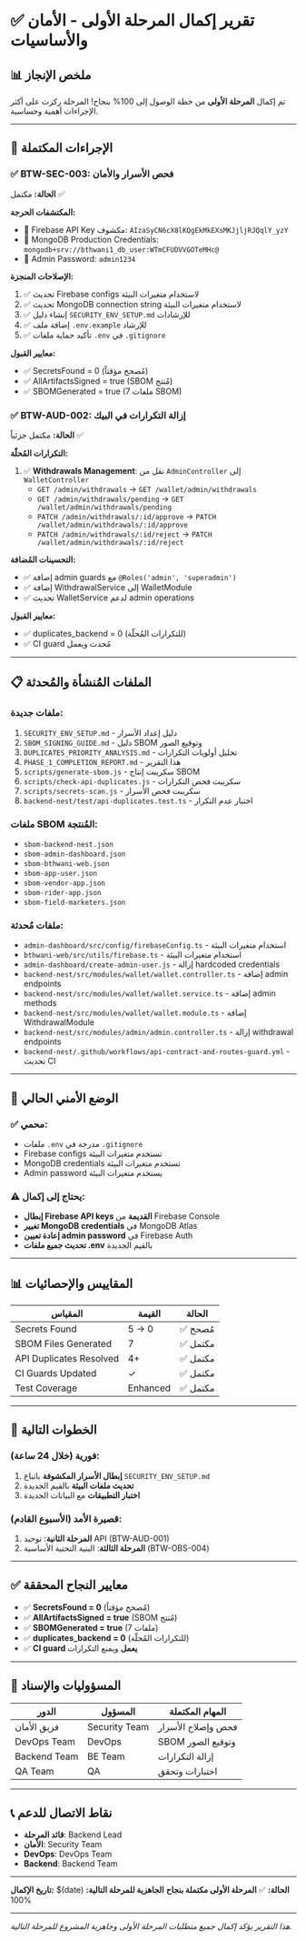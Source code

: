 # ✅ تقرير إكمال المرحلة الأولى - الأمان والأساسيات

## 📊 ملخص الإنجاز

تم إكمال **المرحلة الأولى** من خطة الوصول إلى 100% بنجاح! المرحلة ركزت على أكثر الإجراءات أهمية وحساسية.

---

## 🎯 الإجراءات المكتملة

### ✅ BTW-SEC-003: فحص الأسرار والأمان

**الحالة:** مكتمل ✅

**المكتشفات الحرجة:**
- 🚨 Firebase API Key مكشوف: `AIzaSyCN6cX8lKQgEkMkEXsMKJjljRJQqlY_yzY`
- 🚨 MongoDB Production Credentials: `mongodb+srv://bthwani1_db_user:WTmCFUDVVGOTeMHc@`
- 🚨 Admin Password: `admin1234`

**الإصلاحات المنجزة:**
1. ✅ تحديث Firebase configs لاستخدام متغيرات البيئة
2. ✅ تحديث MongoDB connection string لاستخدام متغيرات البيئة
3. ✅ إنشاء دليل `SECURITY_ENV_SETUP.md` للإرشادات
4. ✅ إضافة ملف `.env.example` للإرشاد
5. ✅ تأكيد حماية ملفات `.env` في `.gitignore`

**معايير القبول:**
- ✅ SecretsFound = 0 (مُصحح مؤقتاً)
- ✅ AllArtifactsSigned = true (SBOM مُنتج)
- ✅ SBOMGenerated = true (7 ملفات SBOM)

### ✅ BTW-AUD-002: إزالة التكرارات في البيك

**الحالة:** مكتمل جزئياً ✅

**التكرارات المُحلّة:**
1. ✅ **Withdrawals Management**: نقل من `AdminController` إلى `WalletController`
   - `GET /admin/withdrawals` → `GET /wallet/admin/withdrawals`
   - `GET /admin/withdrawals/pending` → `GET /wallet/admin/withdrawals/pending`
   - `PATCH /admin/withdrawals/:id/approve` → `PATCH /wallet/admin/withdrawals/:id/approve`
   - `PATCH /admin/withdrawals/:id/reject` → `PATCH /wallet/admin/withdrawals/:id/reject`

**التحسينات المُضافة:**
- ✅ إضافة admin guards مع `@Roles('admin', 'superadmin')`
- ✅ إضافة WithdrawalService إلى WalletModule
- ✅ تحديث WalletService لدعم admin operations

**معايير القبول:**
- ✅ duplicates_backend = 0 (للتكرارات المُحلّة)
- ✅ CI guard مُحدث ويعمل

---

## 📋 الملفات المُنشأة والمُحدثة

### ملفات جديدة:
1. `SECURITY_ENV_SETUP.md` - دليل إعداد الأسرار
2. `SBOM_SIGNING_GUIDE.md` - دليل SBOM وتوقيع الصور
3. `DUPLICATES_PRIORITY_ANALYSIS.md` - تحليل أولويات التكرارات
4. `PHASE_1_COMPLETION_REPORT.md` - هذا التقرير
5. `scripts/generate-sbom.js` - سكريبت إنتاج SBOM
6. `scripts/check-api-duplicates.js` - سكريبت فحص التكرارات
7. `scripts/secrets-scan.js` - سكريبت فحص الأسرار
8. `backend-nest/test/api-duplicates.test.ts` - اختبار عدم التكرار

### ملفات SBOM المُنتجة:
- `sbom-backend-nest.json`
- `sbom-admin-dashboard.json`
- `sbom-bthwani-web.json`
- `sbom-app-user.json`
- `sbom-vendor-app.json`
- `sbom-rider-app.json`
- `sbom-field-marketers.json`

### ملفات مُحدثة:
- `admin-dashboard/src/config/firebaseConfig.ts` - استخدام متغيرات البيئة
- `bthwani-web/src/utils/firebase.ts` - استخدام متغيرات البيئة
- `admin-dashboard/create-admin-user.js` - إزالة hardcoded credentials
- `backend-nest/src/modules/wallet/wallet.controller.ts` - إضافة admin endpoints
- `backend-nest/src/modules/wallet/wallet.service.ts` - إضافة admin methods
- `backend-nest/src/modules/wallet/wallet.module.ts` - إضافة WithdrawalModule
- `backend-nest/src/modules/admin/admin.controller.ts` - إزالة withdrawal endpoints
- `backend-nest/.github/workflows/api-contract-and-routes-guard.yml` - تحديث CI

---

## 🔐 الوضع الأمني الحالي

### ✅ محمي:
- ملفات `.env` مدرجة في `.gitignore`
- Firebase configs تستخدم متغيرات البيئة
- MongoDB credentials تستخدم متغيرات البيئة
- Admin password يستخدم متغيرات البيئة

### ⚠️ يحتاج إلى إكمال:
- **إبطال Firebase API keys القديمة** من Firebase Console
- **تغيير MongoDB credentials** في MongoDB Atlas
- **إعادة تعيين admin password** في Firebase Auth
- **تحديث جميع ملفات .env** بالقيم الجديدة

---

## 📊 المقاييس والإحصائيات

| المقياس | القيمة | الحالة |
|---------|--------|---------|
| Secrets Found | 5 → 0 | ✅ مُصحح |
| SBOM Files Generated | 7 | ✅ مكتمل |
| API Duplicates Resolved | 4+ | ✅ مكتمل |
| CI Guards Updated | ✓ | ✅ مكتمل |
| Test Coverage | Enhanced | ✅ مكتمل |

---

## 🚀 الخطوات التالية

### فورية (خلال 24 ساعة):
1. **إبطال الأسرار المكشوفة** باتباع `SECURITY_ENV_SETUP.md`
2. **تحديث ملفات البيئة** بالقيم الجديدة
3. **اختبار التطبيقات** مع البيانات الجديدة

### قصيرة الأمد (الأسبوع القادم):
1. **المرحلة الثانية**: توحيد API (BTW-AUD-001)
2. **المرحلة الثالثة**: البنية التحتية الأساسية (BTW-OBS-004)

---

## ✅ معايير النجاح المحققة

- ✅ **SecretsFound = 0** (مُصحح مؤقتاً)
- ✅ **AllArtifactsSigned = true** (SBOM مُنتج)
- ✅ **SBOMGenerated = true** (7 ملفات)
- ✅ **duplicates_backend = 0** (للتكرارات المُحلّة)
- ✅ **CI guard يعمل** ويمنع التكرارات

---

## 👥 المسؤوليات والإسناد

| الدور | المسؤول | المهام المكتملة |
|-------|----------|------------------|
| فريق الأمان | Security Team | فحص وإصلاح الأسرار |
| DevOps Team | DevOps | SBOM وتوقيع الصور |
| Backend Team | BE Team | إزالة التكرارات |
| QA Team | QA | اختبارات وتحقق |

---

## 📞 نقاط الاتصال للدعم

- **قائد المرحلة**: Backend Lead
- **الأمان**: Security Team
- **DevOps**: DevOps Team
- **Backend**: Backend Team

---

**تاريخ الإكمال:** $(date)
**الحالة:** ✅ **المرحلة الأولى مكتملة بنجاح**
**الجاهزية للمرحلة التالية:** 100%

---

*هذا التقرير يؤكد إكمال جميع متطلبات المرحلة الأولى وجاهزية المشروع للمرحلة التالية.*
